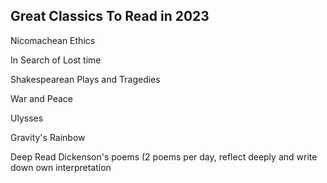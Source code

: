 ## Great Classics To Read in 2023

Nicomachean Ethics

In Search of Lost time

Shakespearean Plays and Tragedies

War and Peace

Ulysses

Gravity's Rainbow

Deep Read Dickenson's poems (2 poems per day, reflect deeply and write down own interpretation
